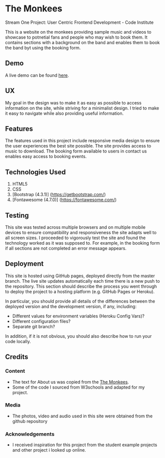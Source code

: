 # The Monkees

Stream One Project: User Centric Frontend Development - Code Institute

This is a website on the monkees providing sample music and videos to showcase to potnetial fans and people who may wish to book them.
It contains sections with a background on the band and enables them to book the band byt using the booking form.

## Demo
A live demo can be found [here](https://milestone-project-one-davidcotter2.c9users.io/index.html).

## UX
 
My goal in the design was to make it as easy as possible to access information on the site, while striving for a minimalist design. 
I tried to make it easy to navigate while also providing useful information.

## Features

The features used in this project include responsive media design to ensure the user experiences the best site possible.
The site provides access to music to download.
The booking form available to users in contact us enables easy access to booking events.

## Technologies Used

1. HTML5
2. CSS
3. [Bootstrap (4.3.1)] (https://getbootstrap.com/)
4. [Fontawesome (4.7.0)] (https://fontawesome.com/)

## Testing
This site was tested across multiple browsers and on multiple mobile devices to ensure compatibility and responsiveness the site adapts well to all screen sizes.
I proceeded to vigorously test the site and found the technology worked as it was supposed to. 
For example, in the booking form if all sections are not completed an error message appears.

## Deployment

This site is hosted using GitHub pages, deployed directly from the master branch. The live site updates automatically each time there is a new push to the repository. 
This section should describe the process you went through to deploy the project to a hosting platform (e.g. GitHub Pages or Heroku).

In particular, you should provide all details of the differences between the deployed version and the development version, if any, including:
- Different values for environment variables (Heroku Config Vars)?
- Different configuration files?
- Separate git branch?

In addition, if it is not obvious, you should also describe how to run your code locally.


## Credits

### Content
- The text for About us was copied from the [The Monkees](https://en.wikipedia.org/wiki/The_Monkees).
- Some of the code I sourced from W3schools and adapted for my project.

### Media
- The photos, video and audio used in this site were obtained from the github repository 

### Acknowledgements

- I received inspiration for this project from the student example projects and other project i looked up online. 